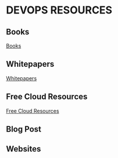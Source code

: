 # DEVOPS RESOURCES

## Books

[Books](books/README.md)

## Whitepapers

[Whitepapers](whitepapers/README.md)

## Free Cloud Resources

[Free Cloud Resources](free_cloud_resources/README.md)

## Blog Post

## Websites
